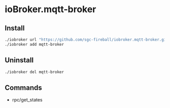 # ioBroker.mqtt-broker
## Install
```bash
./iobroker url "https://github.com/sgc-fireball/iobroker.mqtt-broker.git"
./iobroker add mqtt-broker
```

## Uninstall
```bash
./iobroker del mqtt-broker
```

## Commands
- rpc/get_states
